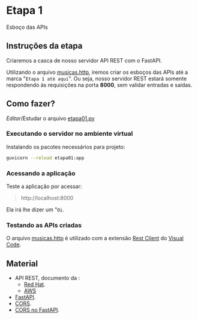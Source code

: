 # Etapa 1

Esboço das APIs

## Instruções da etapa

Criaremos a casca de nosso servidor API REST com o FastAPI.

Utilizando o arquivo [musicas.http](./extras/musicas.http), 
iremos criar os esboços das APIs até a marca
"`Etapa 1 até aqui`". Ou seja, nosso servidor REST estará somente respondendo 
às requisições na porta **8000**, sem validar entradas e saídas.

## Como fazer?

_Editar_/Estudar o arquivo [etapa01.py](./etapa01.py)

### Executando o servidor no ambiente virtual

Instalando os pacotes necessários para projeto:

```sh
guvicorn --reload etapa01:app
```

### Acessando a aplicação

Teste a aplicação por acessar: 

> http://localhost:8000

Ela irá lhe dizer um "`Oi`.

### Testando as APIs criadas

O arquivo [musicas.http](./extras/musicas.http) é utilizado com 
a extensão [Rest Client](https://marketplace.visualstudio.com/items?itemName=humao.rest-client)
do [Visual Code](https://code.visualstudio.com/).

## Material

- API REST, documento da :
  - [Red Hat](https://www.redhat.com/pt-br/topics/api/what-is-a-rest-api).
  - [AWS](https://aws.amazon.com/pt/what-is/restful-api/)
- [FastAPI](https://fastapi.tiangolo.com/).
- [CORS](https://developer.mozilla.org/pt-BR/docs/Web/HTTP/CORS).
- [CORS no FastAPI](https://fastapi.tiangolo.com/tutorial/cors/).